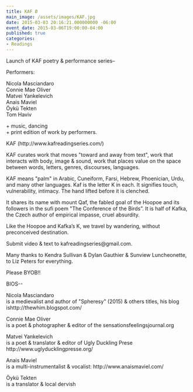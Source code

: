 ```yaml
---
title: KAF Ø
main_image: /assets/images/KAF.jpg
date: 2015-03-03 20:16:21.000000000 -06:00
event_date: 2015-03-06T19:00:00-04:00
published: true
categories:
- Readings
---
```

<p>Launch of KAF poetry &amp; performance series–</p>
<p>Performers:</p>
<p>Nicola Masciandaro<br />
Connie Mae Oliver<br />
Matvei Yankelevich<br />
Anais Maviel<br />
Öykü Tekten<br />
Tom Haviv</p>
<p>+ music, dancing<br />
+ print edition of work by performers.</p>
<p>KAF (http://www.kafreadingseries.com/)</p>
<p>KAF curates work that moves "toward and away from text", work that interacts with body, image &amp; sound, work that places value on the space between words, letters, genres, discourses, languages.</p>
<p>KAF means "palm" in Arabic, Cuneiform, Farsi, Hebrew, Phoenician, Urdu, and many other languages. Kaf is the letter K in each. It signifies touch, vulnerability, intimacy. The hand lifted before it is clenched.</p>
<p>It shares its name with mount Qaf, the fabled goal of the Hoopoe and its followers in the sufi poem "The Conference of the Birds”. It is half of Kafka, the Czech author of empirical impasse, cruel absurdity.</p>
<p>Like the Hoopoe and Kafka’s K, we travel by wandering, without preconceived destination.</p>
<p>Submit video &amp; text to kafreadingseries@gmail.com.</p>
<p>Many thanks to Kendra Sullivan &amp; Dylan Gauthier &amp; Sunview Luncheonette, to Liz Peters for everything.</p>
<p>Please BYOB!!</p>
<p>BIOS--</p>
<p>Nicola Masciandaro<br />
is a medievalist and author of "Spheresy" (2015) &amp; others titles, his blog ishttp://thewhim.blogspot.com/</p>
<p>Connie Mae Oliver<br />
is a poet &amp; photographer &amp; editor of the sensationsfeelingsjournal.org</p>
<p>Matvei Yankelevich<br />
is a poet &amp; translator &amp; editor of Ugly Duckling Prese http://www.uglyducklingpresse.org/</p>
<p>Anais Maviel<br />
is a multi-instrumentalist &amp; vocalist: http://www.anaismaviel.com/</p>
<p>Öykü Tekten<br />
is a translator &amp; local dervish</p>
